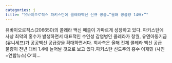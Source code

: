 ```yaml
---
categories: j
title: "유바이오로직스 파키스탄에 콜레라백신 신규 공급…“올해 공급량 14배↑”"
---
```

 유바이오로직스(206650)의 콜레라 백신 매출이 가파르게 성장하고 있다. 파키스탄에 사상 최악의 홍수가 발생하면서 대표적인 수인성 감염병인 콜레라가 창궐, 유엔아동기금(유니세프)가 공공백신 공급량을 확대하면서다. 회사측은 올해 전체 콜레라 백신 공급 물량이 전년 대비 1.4배 늘어날 것으로 보고 있다.파키스탄 신드주의 홍수 이재민 (사진=연합뉴스)◇‘최...